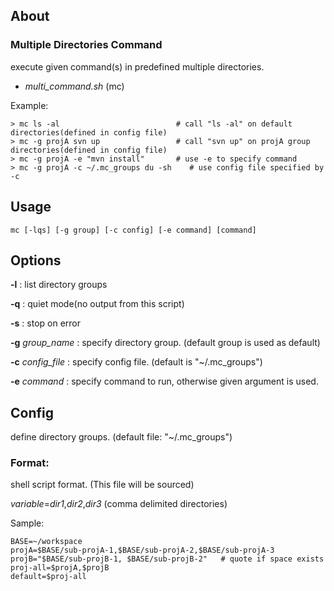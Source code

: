 About
-----

### Multiple Directories Command  

execute given command(s) in predefined multiple directories.

* _multi_command.sh_ (mc)


Example:

    > mc ls -al                          # call "ls -al" on default directories(defined in config file)
    > mc -g projA svn up                 # call "svn up" on projA group directories(defined in config file)
    > mc -g projA -e "mvn install"       # use -e to specify command
    > mc -g projA -c ~/.mc_groups du -sh    # use config file specified by -c 

Usage
-----

    mc [-lqs] [-g group] [-c config] [-e command] [command]
 

Options
-------

**-l** : list directory groups

**-q** : quiet mode(no output from this script)

**-s** : stop on error

**-g** _group_name_ : specify directory group. (default group is used as default)

**-c** _config_file_ : specify config file. (default is "~/.mc_groups")

**-e** _command_ : specify command to run, otherwise given argument is used.


Config
------

define directory groups. (default file: "~/.mc_groups")

### Format:

shell script format. (This file will be sourced)

_variable_=_dir1_,_dir2_,_dir3_  (comma delimited directories)

Sample:

    BASE=~/workspace
    projA=$BASE/sub-projA-1,$BASE/sub-projA-2,$BASE/sub-projA-3
    projB="$BASE/sub-projB-1, $BASE/sub-projB-2"   # quote if space exists
    proj-all=$projA,$projB
    default=$proj-all

